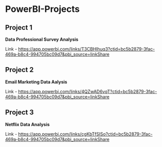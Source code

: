 # PowerBI-Projects

## Project 1 

**Data Professional Survey Analysis**

Link - https://app.powerbi.com/links/T3CBHIhuq3?ctid=bc5b2879-3fac-469a-b8c4-994705bc09d7&pbi_source=linkShare


## Project 2 

**Email Marketing Data Aalysis**

Link - https://app.powerbi.com/links/4QZwAD6vqT?ctid=bc5b2879-3fac-469a-b8c4-994705bc09d7&pbi_source=linkShare


## Project 3

**Netflix Data Analysis**

Link - https://app.powerbi.com/links/cgKbTfSISo?ctid=bc5b2879-3fac-469a-b8c4-994705bc09d7&pbi_source=linkShare
